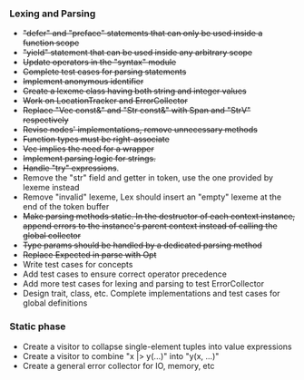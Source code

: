 ### Lexing and Parsing

- ~~"defer" and "preface" statements that can only be used inside a function scope~~
- ~~"yield" statement that can be used inside any arbitrary scope~~
- ~~Update operators in the "syntax" module~~
- ~~Complete test cases for parsing statements~~
- ~~Implement anonymous identifier~~
- ~~Create a lexeme class having both string and integer values~~
- ~~Work on LocationTracker and ErrorCollector~~
- ~~Replace "Vec<T> const&" and "Str const&" with Span<const T> and "StrV"
  respectively~~
- ~~Revise nodes' implementations, remove unnecessary methods~~
- ~~Function types must be right-associate~~
- ~~Vec<Node> implies the need for a wrapper~~
- ~~Implement parsing logic for strings.~~
- ~~Handle "try" expressions~~.
- Remove the "str" field and getter in token, use the one provided by lexeme instead
- Remove "invalid" lexeme, Lex should insert an "empty" lexeme at the end of the
  token buffer
- ~~Make parsing methods static. In the destructor of each context instance, append
  errors to the instance's parent context instead of calling the global collector~~
- ~~Type params should be handled by a dedicated parsing method~~
- ~~Replace Expected in parse with Opt~~
- Write test cases for concepts
- Add test cases to ensure correct operator precedence
- Add more test cases for lexing and parsing to test ErrorCollector
- Design trait, class, etc. Complete implementations and test cases
  for global definitions

### Static phase

- Create a visitor to collapse single-element tuples into
  value expressions
- Create a visitor to combine "x |> y(...)" into "y(x, ...)"
- Create a general error collector for IO, memory, etc